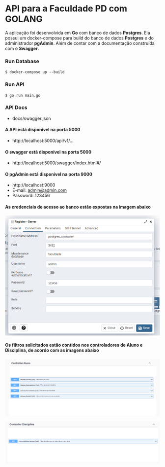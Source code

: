 # API para a Faculdade PD com GOLANG

A aplicação foi desenvolvida em **Go** com banco de dados  **Postgres**. Ela possui um docker-compose para build do banco de dados **Postgres** e do administrador **pgAdmin**. Além de contar com a documentação construída com o **Swagger**.

### Run Database

```
$ docker-compose up --build
```

### Run API 

```
$ go run main.go
```

### API Docs

- docs/swagger.json

#### A API está disponível na porta 5000
 - http://localhost:5000/api/v1/...

#### O swagger está disponível na porta 5000
- http://localhost:5000/swagger/index.html#/

#### O pgAdmin está disponível na porta 9000
- http://localhost:9000
- E-mail: admin@admin.com
- Password: 123456

#### As credenciais de acesso ao banco estão expostas na imagem abaixo
![](https://github.com/Trsouza/faculdade-pd/blob/main/imgs/pgAdmin_.png)

#### Os filtros solicitados estão contidos nos controladores de **Aluno** e  **Disciplina**, de acordo com as imagens abaixo

![](https://github.com/Trsouza/faculdade-pd/blob/main/imgs/aluno.png)

![](https://github.com/Trsouza/faculdade-pd/blob/main/imgs/disciplina.png)
